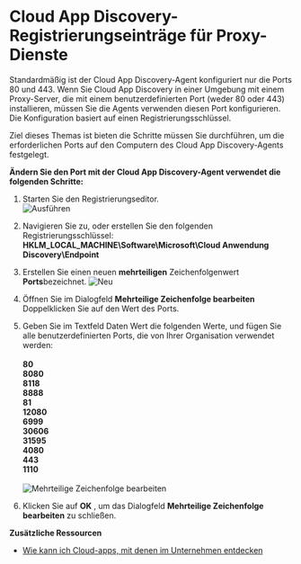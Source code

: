 <properties 
    pageTitle="Registrierungseinträge für die Proxydienste App Discovery Cloud | Microsoft Azure" 
    description="Ziel dieses Themas ist bieten die Schritte müssen Sie durchführen, um die erforderlichen Ports auf den Computern des Cloud App Discovery-Agents festgelegt." 
    services="active-directory" 
    documentationCenter="" 
    authors="markusvi" 
    manager="femila"/>

<tags 
    ms.service="active-directory" 
    ms.workload="identity" 
    ms.tgt_pltfrm="na" 
    ms.devlang="na" 
    ms.topic="article" 
    ms.date="10/10/2016" 
    ms.author="markusvi"/>

# <a name="cloud-app-discovery-registry-settings-for-proxy-services"></a>Cloud App Discovery-Registrierungseinträge für Proxy-Dienste

Standardmäßig ist der Cloud App Discovery-Agent konfiguriert nur die Ports 80 und 443. Wenn Sie Cloud App Discovery in einer Umgebung mit einem Proxy-Server, die mit einem benutzerdefinierten Port (weder 80 oder 443) installieren, müssen Sie die Agents verwenden diesen Port konfigurieren. Die Konfiguration basiert auf einen Registrierungsschlüssel.


Ziel dieses Themas ist bieten die Schritte müssen Sie durchführen, um die erforderlichen Ports auf den Computern des Cloud App Discovery-Agents festgelegt.



**Ändern Sie den Port mit der Cloud App Discovery-Agent verwendet die folgenden Schritte:**


1. Starten Sie den Registrierungseditor. <br> ![Ausführen](./media/active-directory-cloudappdiscovery-registry-settings-for-proxy-services/proxy01.png)

2. Navigieren Sie zu, oder erstellen Sie den folgenden Registrierungsschlüssel: <br> **HKLM_LOCAL_MACHINE\Software\Microsoft\Cloud Anwendung Discovery\Endpoint** 

3. Erstellen Sie einen neuen **mehrteiligen** Zeichenfolgenwert **Ports**bezeichnet. ![Neu](./media/active-directory-cloudappdiscovery-registry-settings-for-proxy-services/proxy02.png)

4. Öffnen Sie im Dialogfeld **Mehrteilige Zeichenfolge bearbeiten** Doppelklicken Sie auf den Wert des Ports.


5. Geben Sie im Textfeld Daten Wert die folgenden Werte, und fügen Sie alle benutzerdefinierten Ports, die von Ihrer Organisation verwendet werden: <br><br>
**80** <br>
**8080** <br>
**8118** <br>
**8888** <br>
**81** <br>
**12080** <br>
**6999** <br>
**30606** <br>
**31595** <br>
**4080** <br>
**443** <br>
**1110** <br><br>
![Mehrteilige Zeichenfolge bearbeiten](./media/active-directory-cloudappdiscovery-registry-settings-for-proxy-services/proxy03.png)

6. Klicken Sie auf **OK** , um das Dialogfeld **Mehrteilige Zeichenfolge bearbeiten** zu schließen.



**Zusätzliche Ressourcen**


* [Wie kann ich Cloud-apps, mit denen im Unternehmen entdecken](active-directory-cloudappdiscovery-whatis.md) 


